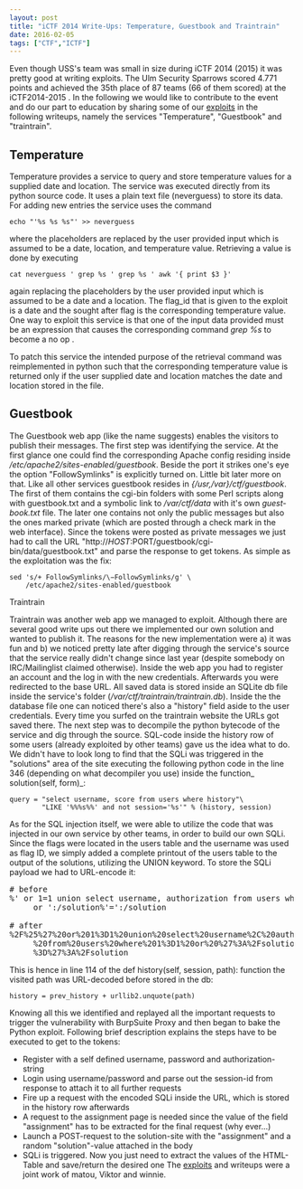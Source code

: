 ```yaml
---
layout: post
title: "iCTF 2014 Write-Ups: Temperature, Guestbook and Traintrain"
date: 2016-02-05
tags: ["CTF","ICTF"]
---
```


Even though USS's team was small in size during iCTF 2014 (2015) it was pretty good at writing exploits. The Ulm Security Sparrows scored 4.771 points and achieved the 35th place of 87 teams (66 of them scored) at the iCTF2014-2015 . In the following we would like to contribute to the event and do our part to education by sharing some of our [exploits](http://uss.informatik.uni-ulm.de/wp-content/uploads/2016/02/uss_writeups_ictf2014_code.tar) in the following writeups, namely the services "Temperature", "Guestbook" and "traintrain".

## Temperature

Temperature provides a service to query and store temperature values for a supplied date and location. The service was executed directly from its python source code. It uses a plain text file (neverguess) to store its data. For adding new entries the service uses the command

    echo "'%s %s %s"' >> neverguess

where the placeholders are replaced by the user provided input which is assumed to be a date, location, and temperature value. Retrieving a value is done by executing

    cat neverguess ' grep %s ' grep %s ' awk '{ print $3 }'

 again replacing the placeholders by the user provided input which is assumed to be a date and a location. The flag_id that is given to the exploit is a date and the sought after flag is the corresponding temperature value. One way to exploit this service is that one of the input data provided must be an expression that causes the corresponding command
_grep %s_ to become a no op .

To patch this service the intended purpose of the retrieval command was reimplemented in python such that the corresponding temperature value is returned only if the user supplied date and location matches the date and location stored in the file.

## Guestbook

The Guestbook web app (like the name suggests) enables the visitors to publish their messages. The first step was identifying the service. At the first glance one could find the corresponding Apache config residing inside _/etc/apache2/sites-enabled/guestbook_. Beside the port it strikes one's eye the option "FollowSymlinks" is explicitly turned on. Little bit later more on that.
Like all other services guestbook resides in _{/usr,/var}/ctf/guestbook_. The first of them contains the cgi-bin folders with some Perl scripts along with guestbook.txt and a symbolic link to _/var/ctf/data_ with it's own _guest-book.txt_ file. The later one contains not only the public messages but also the ones marked private (which are posted through a check mark in the web interface). Since the tokens were posted as private messages we just had to call the URL "http://$HOST:$PORT/guestbook/cgi-bin/data/guestbook.txt" and parse the response to get tokens. As simple as the exploitation was the fix:

    sed 's/+ FollowSymlinks/\−FollowSymlinks/g' \
        /etc/apache2/sites-enabled/guestbook

Traintrain

Traintrain was another web app we managed to exploit. Although there are several good write ups out there we implemented our own solution and wanted to publish it. The reasons for the new implementation were a) it was fun and b) we noticed pretty late after digging through the service's source that the service really didn't change since last year (despite somebody on IRC/Mailinglist claimed otherwise).
Inside the web app you had to register an account and the log in with the new credentials. Afterwards you were redirected to the base URL. All saved data is stored inside an SQLite db file inside the service's folder (_/var/ctf/traintrain/traintrain.db_). Inside the the database file one can noticed there's also a "history" field aside to the user credentials. Every time you surfed on the traintrain website the URLs got saved there. The next step was to decompile the python bytecode of the service and dig through the source. SQL-code inside the history row of some users (already exploited by other teams) gave us the idea what to do. We didn't have to look long to find that the SQLi was triggered in the "solutions" area of the site executing the following python code in the line 346 (depending on what decompiler you use) inside the function_ solution(self, form)_:

    query = "select username, score from users where history"\
            "LIKE '%%%s%%' and not session='%s'" % (history, session)

As for the SQL injection itself, we were able to utilize the code that was injected in our own service by other teams, in order to build our own SQLi. Since the flags were located in the users table and the username was used as flag ID, we simply added a complete printout of the users table to the output of the solutions, utilizing the UNION keyword.
To store the SQLi payload we had to URL-encode it:

<pre class="lang:tsql decode:true"># before
%' or 1=1 union select username, authorization from users where 1=1 \ 
     or ':/solution%'=':/solution

# after
%2F%25%27%20or%201%3D1%20union%20select%20username%2C%20authorization\
     %20from%20users%20where%201%3D1%20or%20%27%3A%2Fsolution%25%27\
     %3D%27%3A%2Fsolution</pre>

This is hence in line 114 of the def history(self, session, path): function the visited path was URL-decoded before stored in the db:

    history = prev_history + urllib2.unquote(path)

Knowing all this we identified and replayed all the important requests to trigger the vulnerability with BurpSuite Proxy and then began to bake the Python exploit. Following brief description explains the steps have to be executed to get to the tokens:

*   Register with a self defined username, password and authorization-string
*   Login using username/password and parse out the session-id from response to attach it to all further requests
*   Fire up a request with the encoded SQLi inside the URL, which is stored in the history row afterwards
*   A request to the assignment page is needed since the value of the field "assignment" has to be extracted for the final request (why ever...)
*   Launch a POST-request to the solution-site with the "assignment" and a random "solution"-value attached in the body
*   SQLi is triggered. Now you just need to extract the values of the HTML-Table and save/return the desired one
The [exploits](http://uss.informatik.uni-ulm.de/wp-content/uploads/2016/02/uss_writeups_ictf2014_code.tar) and writeups were a joint work of matou, Viktor and winnie.
